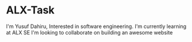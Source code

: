 # ALX-Task
I'm Yusuf Dahiru,
Interested in software engineering.
I'm currently learning at ALX SE
I'm looking to collaborate on building an awesome website
